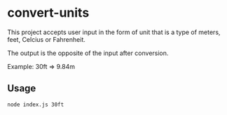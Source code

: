 # convert-units
This project accepts user input in the form of unit that is a type of meters, feet, Celcius or Fahrenheit.

The output is the opposite of the input after conversion.

Example: 30ft => 9.84m

## Usage 
`node index.js 30ft`